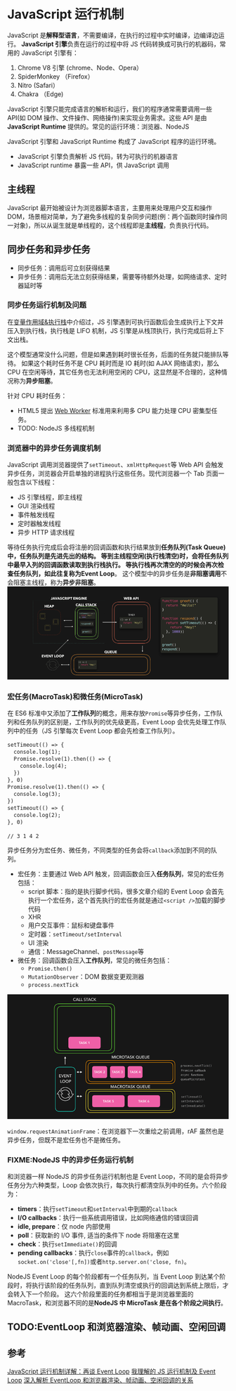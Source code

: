 # JavaScript 运行机制

JavaScript 是**解释型语言**，不需要编译，在执行的过程中实时编译，边编译边运行。
**JavaScript 引擎**负责在运行的过程中将 JS 代码转换成可执行的机器码，常用的 JavaScript 引擎有：

1. Chrome V8 引擎 (chrome、Node、Opera）
2. SpiderMonkey （Firefox）
3. Nitro (Safari）
4. Chakra （Edge)

JavaScript 引擎只能完成语言的解析和运行，我们的程序通常需要调用一些 API(如 DOM 操作、文件操作、网络操作)来实现业务需求。这些 API 是由 **JavaScript Runtime** 提供的。常见的运行环境：浏览器、NodeJS

JavaScript 引擎和 JavaScript Runtime 构成了 JavaScript 程序的运行环境。

- JavaScript 引擎负责解析 JS 代码，转为可执行的机器语言
- JavaScript runtime 暴露一些 API，供 JavaScript 调用

## 主线程

JavaScript 最开始被设计为浏览器脚本语言，主要用来处理用户交互和操作 DOM，场景相对简单，为了避免多线程的复杂同步问题(例：两个函数同时操作同一对象)，所以从诞生就是单线程的，这个线程即是**主线程**，负责执行代码。

## 同步任务和异步任务

- 同步任务：调用后可立刻获得结果
- 异步任务：调用后无法立刻获得结果，需要等待额外处理，如网络请求、定时器延时等

### 同步任务运行机制及问题

在[变量作用域&执行栈](./02-变量作用域&执行栈.md)中介绍过，JS 引擎遇到可执行函数后会生成执行上下文并压入到执行栈，执行栈是 LIFO 机制，JS 引擎是从栈顶执行，执行完成后将上下文出栈。

这个模型通常没什么问题，但是如果遇到耗时很长任务，后面的任务就只能排队等待。
如果这个耗时任务不是 CPU 耗时而是 IO 耗时(如 AJAX 网络请求)，那么 CPU 在空闲等待，其它任务也无法利用空闲的 CPU，这显然是不合理的，这种情况称为**异步阻塞**。

针对 CPU 耗时任务：

- HTML5 提出 [Web Worker](../../html/../03-Html/Worker/Web%20Worker.md) 标准用来利用多 CPU 能力处理 CPU 密集型任务。
- TODO: NodeJS 多线程机制

### 浏览器中的异步任务调度机制

JavaScript 调用浏览器提供了`setTimeout`、`xmlHttpRequest`等 Web API 会触发异步任务，浏览器会开启单独的进程执行这些任务。现代浏览器一个 Tab 页面一般包含以下线程：

- JS 引擎线程，即主线程
- GUI 渲染线程
- 事件触发线程
- 定时器触发线程
- 异步 HTTP 请求线程

等待任务执行完成后会将注册的回调函数和执行结果放到**任务队列(Task Queue)**中，任务队列是先进先出的结构。
等到主线程空闲(执行栈清空)时，会将任务队列中最早入列的回调函数读取到执行栈执行。
等执行栈再次清空的的时候会再次检查任务队列，如此往复称为**Event Loop**。
这个模型中的异步任务是**非阻塞调用**不会阻塞主线程，称为**异步非阻塞**。
![event loop](../../assets/images/js/event-loop.png)

### 宏任务(MacroTask)和微任务(MicroTask)

在 ES6 标准中又添加了**工作队列**的概念，用来存放`Promise`等异步任务，工作队列和任务队列的区别是，工作队列的优先级更高，Event Loop 会优先处理工作队列中的任务（JS 引擎每次 Event Loop 都会先检查工作队列）。

```JS
setTimeout(() => {
  console.log(1);
  Promise.resolve(1).then(() => {
    console.log(4);
  })
}, 0)
Promise.resolve(1).then(() => {
  console.log(3);
})
setTimeout(() => {
  console.log(2);
}, 0)

// 3 1 4 2
```

异步任务分为宏任务、微任务，不同类型的任务会将`callback`添加到不同的队列。

- 宏任务：主要通过 Web API 触发，回调函数会压入**任务队列**，常见的宏任务包括：
  - script 脚本：指的是执行脚步代码，很多文章介绍的 Event Loop 会首先执行一个宏任务，这个首先执行的宏任务就是通过`<script />`加载的脚步代码
  - XHR
  - 用户交互事件：鼠标和键盘事件
  - 定时器：`setTimeout/setInterval`
  - UI 渲染
  - 通信：MessageChannel、`postMessage`等
- 微任务：回调函数会压入**工作队列**，常见的微任务包括：
  - `Promise.then()`
  - `MutationObserver`：DOM 数据变更观测器
  - `process.nextTick`

![Task Queue](../../assets/images/js/task-queue.gif)

`window.requestAnimationFrame`：在浏览器下一次重绘之前调用，rAF 虽然也是异步任务，但既不是宏任务也不是微任务。

### FIXME:NodeJS 中的异步任务运行机制

和浏览器一样 NodeJS 的异步任务运行机制也是 Event Loop，不同的是会将异步任务分为六种类型，Loop 会依次执行，每次执行都清空队列中的任务。六个阶段为：

- **timers**：执行`setTimeout`和`setInterval`中到期的`callback`
- **I/O callbacks**：执行一些系统调用错误，比如网络通信的错误回调
- **idle, prepare**：仅 node 内部使用
- **poll**：获取新的 I/O 事件, 适当的条件下 node 将阻塞在这里
- **check**：执行`setImmediate()`的回调
- **pending callbacks**：执行`close`事件的`callback`，例如`socket.on('close'[,fn])`或者`http.server.on('close, fn)`。

NodeJS Event Loop 的每个阶段都有一个任务队列，当 Event Loop 到达某个阶段时，将执行该阶段的任务队列，直到队列清空或执行的回调达到系统上限后，才会转入下一个阶段。
这六个阶段里面的任务都相当于是浏览器里面的 MacroTask，和浏览器不同的是**NodeJS 中 MicroTask 是在各个阶段之间执行**。

## TODO:EventLoop 和浏览器渲染、帧动画、空闲回调

## 参考

[JavaScript 运行机制详解：再谈 Event Loop](https://www.ruanyifeng.com/blog/2014/10/event-loop.html)
[我理解的 JS 运行机制及 Event Loop](https://github.com/sunyongjian/blog/issues/38)
[深入解析 EventLoop 和浏览器渲染、帧动画、空闲回调的关系](https://zhuanlan.zhihu.com/p/142742003)
